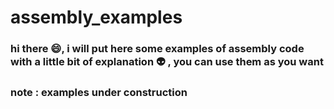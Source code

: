 <h1> assembly_examples </h1>

<h3> hi there 😄, i will put here some examples of assembly code with a little bit of explanation 👽 , you can use them as you want </h3>

<h3> note : examples under construction </h3>
